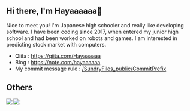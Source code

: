 ## Hi there, I'm Hayaaaaaa👋

Nice to meet you! I'm Japanese high schooler and really like developing software. I have been coding since 2017, when entered my junior high school and had been worked on robots and games. I am interested in predicting stock market with computers.

 - Qiita : https://qiita.com/Hayaaaaaa
 - Blog : https://note.com/hayaaaaaa
 - My commit message rule : [/SundryFiles_public/CommitPrefix](https://github.com/hashin2425/SundryFiles_public/tree/main/CommitPrefix)
## Others

<a href="https://github.com/anuraghazra/github-readme-stats">
  <img align="left" src="https://github-readme-stats.vercel.app/api?username=hashin2425&count_private=true&card_width=350"/>
  <img align="left" src="https://github-readme-stats.vercel.app/api/top-langs/?username=hashin2425&layout=compact&count_private=true&langs_count=8&card_width=300"/>
</a>
